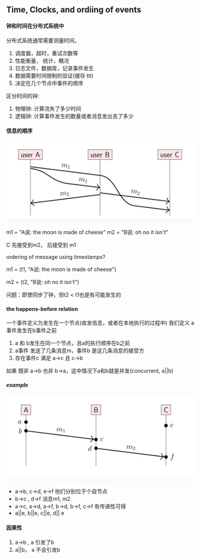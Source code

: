## Time, Clocks, and ordiing of events

#### 钟和时间在分布式系统中
分布式系统通常需要测量时间，
1. 调度器，超时，重试次数等
2. 性能衡量， 统计，概况
3. 日志文件，数据库，记录事件发生
4. 数据需要时间限制的验证(缓存 ttl)
5. 决定在几个节点中事件的顺序

区分时间的钟:
1. 物理钟: 计算流失了多少时间
2. 逻辑钟: 计算事件发生的数量或者消息发出去了多少


#### 信息的顺序
![alt text](./ordering-message.png "Logo Title Text 1")

m1 = "A说: the moon is made of cheese"
m2 = "B说: oh no it isn't"

C 先接受到m2， 后接受到 m1

ordering of message using timestamps?

m1 = (t1, "A说: the moon is made of cheese")

m2 = (t2, "B说: oh no it isn't")

问题：即使同步了钟，但t2 < t1也是有可能发生的

#### the happens-before relation
一个事件定义为发生在一个节点(收发信息，或者在本地执行的过程中)
我们定义 a事件发生在b事件之前
1. a 和 b发生在同一个节点，且a的执行顺序在b之前
2. a事件 发送了几条消息m，事件b 是这几条消息的接受方
3. 存在事件c 满足 a->c 且 c->b

如果 既非 a->b 也非 b->a，这中情况下a和b就是并发(concurrent, a||b) 

##### example
![alt text](./happen-before.png "Logo Title Text 1")

- a->b, c->d, e->f 他们分别位于个自节点
- b->c , d->f 消息m1, m2 
- a->c, a->d, a->f, b->d, b->f, c->f 有传递性可得
- a||e, b||e, c||e, d|| e

#### 因果性
1. a->b , a 引发了b
2. a||b， a 不会引发b
